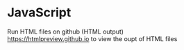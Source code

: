 # JavaScript

Run HTML files on github (HTML output)<br>
https://htmlpreview.github.io to view the oupt of HTML files
